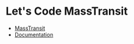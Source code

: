 # Let's Code MassTransit

- [MassTransit](https://masstransit.io/)
- [Documentation](https://masstransit.io/documentation/concepts)
